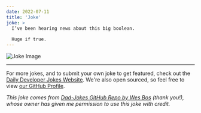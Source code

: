 ```yaml
---
date: 2022-07-11
title: 'Joke'
joke: >
  I’ve been hearing news about this big boolean.
  
  Huge if true.
---
```



![Joke Image](https://private.xtrp.io/projects/DailyDeveloperJokes/public_image_server/images/5e1258922d1b9.png)

---

For more jokes, and to submit your own joke to get featured, check out the [Daily Developer Jokes Website](https://dailydeveloperjokes.github.io/). We're also open sourced, so feel free to view [our GitHub Profile](https://github.com/dailydeveloperjokes).


_This joke comes from [Dad-Jokes GitHub Repo by Wes Bos](https://github.com/wesbos/dad-jokes) (thank you!), whose owner has given me permission to use this joke with credit._

<!--
Joke text:
I’ve been hearing news about this big boolean.

Huge if true.
 -->


